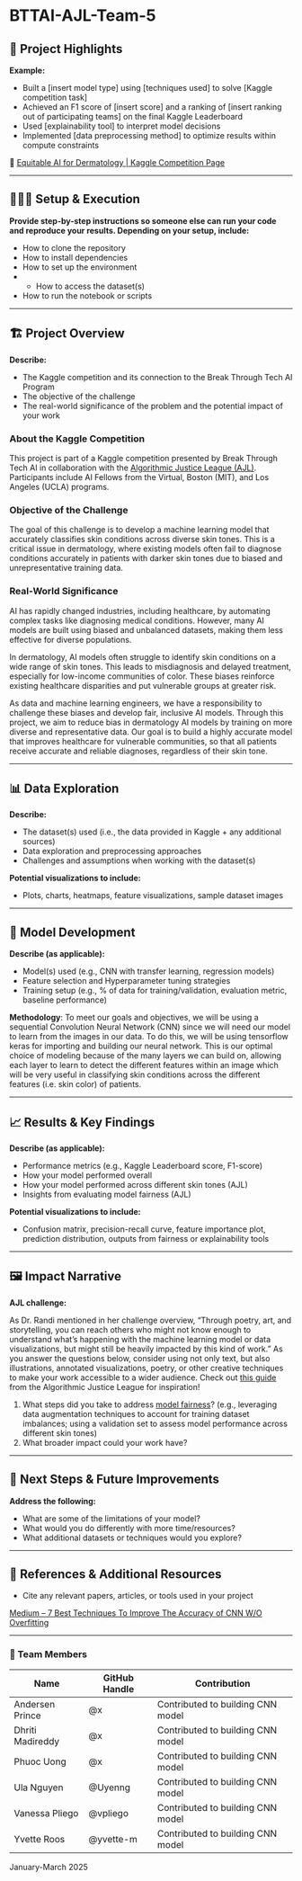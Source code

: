 # BTTAI-AJL-Team-5

## **🎯 Project Highlights**

**Example:**

* Built a \[insert model type\] using \[techniques used\] to solve \[Kaggle competition task\]
* Achieved an F1 score of \[insert score\] and a ranking of \[insert ranking out of participating teams\] on the final Kaggle Leaderboard
* Used \[explainability tool\] to interpret model decisions
* Implemented \[data preprocessing method\] to optimize results within compute constraints

🔗 [Equitable AI for Dermatology | Kaggle Competition Page](https://www.kaggle.com/competitions/bttai-ajl-2025/overview)

---
## **👩🏽‍💻 Setup & Execution**

**Provide step-by-step instructions so someone else can run your code and reproduce your results. Depending on your setup, include:**

* How to clone the repository
* How to install dependencies
* How to set up the environment
* * How to access the dataset(s)
* How to run the notebook or scripts

---
## **🏗️ Project Overview**

**Describe:**

* The Kaggle competition and its connection to the Break Through Tech AI Program
* The objective of the challenge
* The real-world significance of the problem and the potential impact of your work

### About the Kaggle Competition
This project is part of a Kaggle competition presented by Break Through Tech AI in collaboration with the [Algorithmic Justice League (AJL)](https://www.ajl.org/about). Participants include AI Fellows from the Virtual, Boston (MIT), and Los Angeles (UCLA) programs.

### Objective of the Challenge
The goal of this challenge is to develop a machine learning model that accurately classifies skin conditions across diverse skin tones. This is a critical issue in dermatology, where existing models often fail to diagnose conditions accurately in patients with darker skin tones due to biased and unrepresentative training data.

### Real-World Significance
AI has rapidly changed industries, including healthcare, by automating complex tasks like diagnosing medical conditions. However, many AI models are built using biased and unbalanced datasets, making them less effective for diverse populations.

In dermatology, AI models often struggle to identify skin conditions on a wide range of skin tones. This leads to misdiagnosis and delayed treatment, especially for low-income communities of color. These biases reinforce existing healthcare disparities and put vulnerable groups at greater risk.

As data and machine learning engineers, we have a responsibility to challenge these biases and develop fair, inclusive AI models. Through this project, we aim to reduce bias in dermatology AI models by training on more diverse and representative data. Our goal is to build a highly accurate model that improves healthcare for vulnerable communities, so that all patients receive accurate and reliable diagnoses, regardless of their skin tone.


---
## **📊 Data Exploration**

**Describe:**

* The dataset(s) used (i.e., the data provided in Kaggle \+ any additional sources)
* Data exploration and preprocessing approaches
* Challenges and assumptions when working with the dataset(s)

**Potential visualizations to include:**

* Plots, charts, heatmaps, feature visualizations, sample dataset images
---
## **🧠 Model Development**

**Describe (as applicable):**

* Model(s) used (e.g., CNN with transfer learning, regression models)
* Feature selection and Hyperparameter tuning strategies
* Training setup (e.g., % of data for training/validation, evaluation metric, baseline performance)


**Methodology**: To meet our goals and objectives, we will be using a sequential Convolution Neural Network (CNN) since we will need our model to learn from the images in our data. To do this, we will be using tensorflow keras for importing and building our neural network. This is our optimal choice of modeling because of the many layers we can build on, allowing each layer to learn to detect the different features within an image which will be very useful in classifying skin conditions across the different features (i.e. skin color) of patients. 

---
## **📈 Results & Key Findings**

**Describe (as applicable):**

* Performance metrics (e.g., Kaggle Leaderboard score, F1-score)
* How your model performed overall
* How your model performed across different skin tones (AJL)
* Insights from evaluating model fairness (AJL)

**Potential visualizations to include:**

* Confusion matrix, precision-recall curve, feature importance plot, prediction distribution, outputs from fairness or explainability tools
---
## **🖼️ Impact Narrative**
**AJL challenge:**

As Dr. Randi mentioned in her challenge overview, “Through poetry, art, and storytelling, you can reach others who might not know enough to understand what’s happening with the machine learning model or data visualizations, but might still be heavily impacted by this kind of work.”
As you answer the questions below, consider using not only text, but also illustrations, annotated visualizations, poetry, or other creative techniques to make your work accessible to a wider audience.
Check out [this guide](https://drive.google.com/file/d/1kYKaVNR\_l7Abx2kebs3AdDi6TlPviC3q/view) from the Algorithmic Justice League for inspiration!

1. What steps did you take to address [model fairness](https://haas.berkeley.edu/wp-content/uploads/What-is-fairness_-EGAL2.pdf)? (e.g., leveraging data augmentation techniques to account for training dataset imbalances; using a validation set to assess model performance across different skin tones)
2. What broader impact could your work have?

---

## **🚀 Next Steps & Future Improvements**

**Address the following:**

* What are some of the limitations of your model?
* What would you do differently with more time/resources?
* What additional datasets or techniques would you explore?

---

## **📄 References & Additional Resources**

* Cite any relevant papers, articles, or tools used in your project

[Medium – 7 Best Techniques To Improve The Accuracy of CNN W/O Overfitting](https://gurjeet333.medium.com/7-best-techniques-to-improve-the-accuracy-of-cnn-w-o-overfitting-6db06467182f)

---

### **👥 Team Members**

| Name | GitHub Handle | Contribution |
| ----- | ----- | ----- |
| Andersen Prince | @x | Contributed to building CNN model |
| Dhriti Madireddy | @x | Contributed to building CNN model |
| Phuoc Uong | @x | Contributed to building CNN model |
| Ula Nguyen | @Uyenng | Contributed to building CNN model |
| Vanessa Pliego | @vpliego | Contributed to building CNN model |
| Yvette Roos | @yvette-m | Contributed to building CNN model |

January-March 2025

